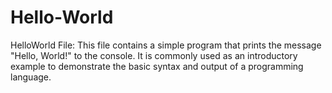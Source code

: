 # Hello-World
HelloWorld File: This file contains a simple program that prints the message "Hello, World!" to the console. It is commonly used as an introductory example to demonstrate the basic syntax and output of a programming language.

